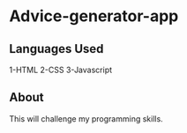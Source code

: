 # Advice-generator-app

## Languages Used
1-HTML
2-CSS
3-Javascript

## About
This will challenge my programming skills.
